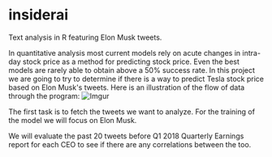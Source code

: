 # insiderai
Text analysis in R featuring Elon Musk tweets.

In quantitative analysis most current models rely on acute changes in intra-day stock price as a method for predicting stock price. Even the best models are rarely able to obtain above a 50% success rate. In this project we are going to try to determine if there is a way to predict Tesla stock price based on Elon Musk's tweets. Here is an illustration of the flow of data through the program:
![Imgur](https://imgur.com/lnTg6lO)

The first task is to fetch the tweets we want to analyze. For the training of the model we will focus on Elon Musk. 

We will evaluate the past 20 tweets before Q1 2018 Quarterly Earnings report for each CEO to see if there are any correlations between the too. 

